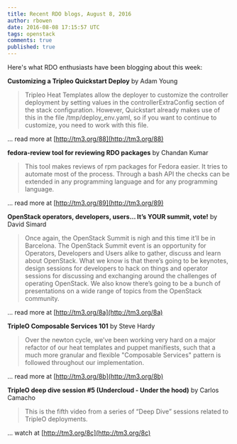 ```yaml
---
title: Recent RDO blogs, August 8, 2016
author: rbowen
date: 2016-08-08 17:15:57 UTC
tags: openstack
comments: true
published: true
---
```


Here's what RDO enthusiasts have been blogging about this week:

**Customizing a Tripleo Quickstart Deploy** by Adam Young

> Tripleo Heat Templates allow the deployer to customize the controller deployment by setting values in the controllerExtraConfig section of the stack configuration. However, Quickstart already makes use of this in the file /tmp/deploy_env.yaml, so if you want to continue to customize, you need to work with this file.

... read more at [http://tm3.org/88](http://tm3.org/88)

**fedora-review tool for reviewing RDO packages** by Chandan Kumar

> This tool makes reviews of rpm packages for Fedora easier. It tries to automate most of the process. Through a bash API the checks can be extended in any programming language and for any programming language.

... read more at [http://tm3.org/89](http://tm3.org/89)

**OpenStack operators, developers, users… It’s YOUR summit, vote!** by David Simard

> Once again, the OpenStack Summit is nigh and this time it’ll be in Barcelona.
> The OpenStack Summit event is an opportunity for Operators, Developers and Users alike to gather, discuss and learn about OpenStack.
> What we know is that there’s going to be keynotes, design sessions for developers to hack on things and operator sessions for discussing and exchanging around the challenges of operating OpenStack. We also know there’s going to be a bunch of presentations on a wide range of topics from the OpenStack community.

... read more at [http://tm3.org/8a](http://tm3.org/8a)

**TripleO Composable Services 101** by Steve Hardy

> Over the newton cycle, we've been working very hard on a major refactor of our heat templates and puppet manifiests, such that a much more granular and flexible "Composable Services" pattern is followed throughout our implementation.

... read more at [http://tm3.org/8b](http://tm3.org/8b)

**TripleO deep dive session #5 (Undercloud - Under the hood)** by Carlos Camacho

> This is the fifth video from a series of “Deep Dive” sessions related to TripleO deployments.

... watch at [http://tm3.org/8c](http://tm3.org/8c)

